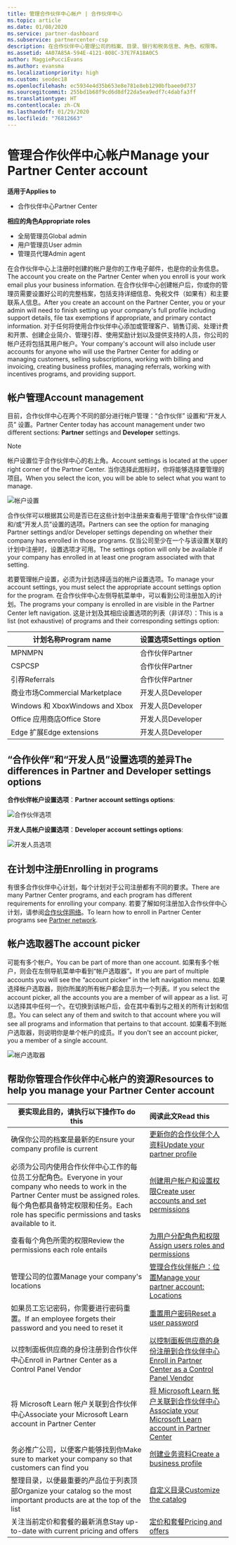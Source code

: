 ```yaml
---
title: 管理合作伙伴中心帐户 | 合作伙伴中心
ms.topic: article
ms.date: 01/08/2020
ms.service: partner-dashboard
ms.subservice: partnercenter-csp
description: 在合作伙伴中心管理公司的档案、目录、银行和税务信息、角色、权限等。
ms.assetid: 4A07A85A-594E-4121-808C-37E7FA18A0C5
author: MaggiePucciEvans
ms.author: evansma
ms.localizationpriority: high
ms.custom: seodec18
ms.openlocfilehash: ec5934e4d35b653e8e781e8eb1290bfbaee0d737
ms.sourcegitcommit: 255bd1b68f9cd6d8df22da5ea9edf7c4dabfa3ff
ms.translationtype: HT
ms.contentlocale: zh-CN
ms.lasthandoff: 01/29/2020
ms.locfileid: "76812663"
---
```

# <a name="manage-your-partner-center-account"></a><span data-ttu-id="0de55-103">管理合作伙伴中心帐户</span><span class="sxs-lookup"><span data-stu-id="0de55-103">Manage your Partner Center account</span></span>

<span data-ttu-id="0de55-104">**适用于**</span><span class="sxs-lookup"><span data-stu-id="0de55-104">**Applies to**</span></span>

-  <span data-ttu-id="0de55-105">合作伙伴中心</span><span class="sxs-lookup"><span data-stu-id="0de55-105">Partner Center</span></span>

<span data-ttu-id="0de55-106">**相应的角色**</span><span class="sxs-lookup"><span data-stu-id="0de55-106">**Appropriate roles**</span></span>
-   <span data-ttu-id="0de55-107">全局管理员</span><span class="sxs-lookup"><span data-stu-id="0de55-107">Global admin</span></span>
-   <span data-ttu-id="0de55-108">用户管理员</span><span class="sxs-lookup"><span data-stu-id="0de55-108">User admin</span></span>
-   <span data-ttu-id="0de55-109">管理员代理</span><span class="sxs-lookup"><span data-stu-id="0de55-109">Admin agent</span></span>

<span data-ttu-id="0de55-110">在合作伙伴中心上注册时创建的帐户是你的工作电子邮件，也是你的业务信息。</span><span class="sxs-lookup"><span data-stu-id="0de55-110">The account you create on the Partner Center when you enroll is your work email plus your business information.</span></span> <span data-ttu-id="0de55-111">在合作伙伴中心创建帐户后，你或你的管理员需要设置好公司的完整档案，包括支持详细信息、免税文件（如果有）和主要联系人信息。</span><span class="sxs-lookup"><span data-stu-id="0de55-111">After you create an account on the Partner Center, you or your admin will need to finish setting up your company's full profile including support details, file tax exemptions if appropriate, and primary contact information.</span></span> <span data-ttu-id="0de55-112">对于任何将使用合作伙伴中心添加或管理客户、销售订阅、处理计费和开票、创建企业简介、管理引荐、使用奖励计划以及提供支持的人员，你公司的帐户还将包括其用户帐户。</span><span class="sxs-lookup"><span data-stu-id="0de55-112">Your company's account will also include user accounts for anyone who will use the Partner Center for adding or managing customers, selling subscriptions, working with billing and invoicing, creating business profiles, managing referrals, working with incentives programs, and providing support.</span></span>

## <a name="account-management"></a><span data-ttu-id="0de55-113">帐户管理</span><span class="sxs-lookup"><span data-stu-id="0de55-113">Account management</span></span>

<span data-ttu-id="0de55-114">目前，合作伙伴中心在两个不同的部分进行帐户管理：“合作伙伴”  设置和“开发人员”  设置。</span><span class="sxs-lookup"><span data-stu-id="0de55-114">Partner Center today has account management under two different sections: **Partner** settings and **Developer** settings.</span></span> 

>[!NOTE]
><span data-ttu-id="0de55-115">帐户设置位于合作伙伴中心的右上角。</span><span class="sxs-lookup"><span data-stu-id="0de55-115">Account settings is located at the upper right corner of the Partner Center.</span></span> <span data-ttu-id="0de55-116">当你选择此图标时，你将能够选择要管理的项目。</span><span class="sxs-lookup"><span data-stu-id="0de55-116">When you select the icon, you will be able to select what you want to manage.</span></span> 

![帐户设置](images/accountsettings/account1.png)

<span data-ttu-id="0de55-118">合作伙伴可以根据其公司是否已在这些计划中注册来查看用于管理“合作伙伴”设置和/或“开发人员”设置的选项。</span><span class="sxs-lookup"><span data-stu-id="0de55-118">Partners can see the option for managing Partner settings and/or Developer settings depending on whether their company has enrolled in those programs.</span></span> <span data-ttu-id="0de55-119">仅当公司至少在一个与该设置关联的计划中注册时，设置选项才可用。</span><span class="sxs-lookup"><span data-stu-id="0de55-119">The settings option will only be available if your company has enrolled in at least one program associated with that setting.</span></span> 

<span data-ttu-id="0de55-120">若要管理帐户设置，必须为计划选择适当的帐户设置选项。</span><span class="sxs-lookup"><span data-stu-id="0de55-120">To manage your account settings, you must select the appropriate account settings option for the program.</span></span> <span data-ttu-id="0de55-121">在合作伙伴中心左侧导航菜单中，可以看到公司注册加入的计划。</span><span class="sxs-lookup"><span data-stu-id="0de55-121">The programs your company is enrolled in are visible in the Partner Center left navigation.</span></span> <span data-ttu-id="0de55-122">这是计划及其相应设置选项的列表（非详尽）：</span><span class="sxs-lookup"><span data-stu-id="0de55-122">This is a list (not exhaustive) of programs and their corresponding settings option:</span></span>

|<span data-ttu-id="0de55-123">**计划名称**</span><span class="sxs-lookup"><span data-stu-id="0de55-123">**Program name**</span></span>   |<span data-ttu-id="0de55-124">**设置选项**</span><span class="sxs-lookup"><span data-stu-id="0de55-124">**Settings option**</span></span> |
|---------------------|:-----------------------|
|<span data-ttu-id="0de55-125">MPN</span><span class="sxs-lookup"><span data-stu-id="0de55-125">MPN</span></span>   |<span data-ttu-id="0de55-126">合作伙伴</span><span class="sxs-lookup"><span data-stu-id="0de55-126">Partner</span></span>|
|<span data-ttu-id="0de55-127">CSP</span><span class="sxs-lookup"><span data-stu-id="0de55-127">CSP</span></span>    |<span data-ttu-id="0de55-128">合作伙伴</span><span class="sxs-lookup"><span data-stu-id="0de55-128">Partner</span></span>|
|<span data-ttu-id="0de55-129">引荐</span><span class="sxs-lookup"><span data-stu-id="0de55-129">Referrals</span></span>   |<span data-ttu-id="0de55-130">合作伙伴</span><span class="sxs-lookup"><span data-stu-id="0de55-130">Partner</span></span>|
|<span data-ttu-id="0de55-131">商业市场</span><span class="sxs-lookup"><span data-stu-id="0de55-131">Commercial Marketplace</span></span>|<span data-ttu-id="0de55-132">开发人员</span><span class="sxs-lookup"><span data-stu-id="0de55-132">Developer</span></span>|
|<span data-ttu-id="0de55-133">Windows 和 Xbox</span><span class="sxs-lookup"><span data-stu-id="0de55-133">Windows and Xbox</span></span>|<span data-ttu-id="0de55-134">开发人员</span><span class="sxs-lookup"><span data-stu-id="0de55-134">Developer</span></span>|
|<span data-ttu-id="0de55-135">Office 应用商店</span><span class="sxs-lookup"><span data-stu-id="0de55-135">Office Store</span></span>|<span data-ttu-id="0de55-136">开发人员</span><span class="sxs-lookup"><span data-stu-id="0de55-136">Developer</span></span>|
|<span data-ttu-id="0de55-137">Edge 扩展</span><span class="sxs-lookup"><span data-stu-id="0de55-137">Edge extensions</span></span>|<span data-ttu-id="0de55-138">开发人员</span><span class="sxs-lookup"><span data-stu-id="0de55-138">Developer</span></span>|

## <a name="the-differences-in-partner-and-developer-settings-options"></a><span data-ttu-id="0de55-139">“合作伙伴”和“开发人员”设置选项的差异</span><span class="sxs-lookup"><span data-stu-id="0de55-139">The differences in Partner and Developer settings options</span></span>

<span data-ttu-id="0de55-140">**合作伙伴帐户设置选项**：</span><span class="sxs-lookup"><span data-stu-id="0de55-140">**Partner account settings options**:</span></span>

![合作伙伴选项](images/accountsettings/partneroptions.png)

<span data-ttu-id="0de55-142">**开发人员帐户设置选项**：</span><span class="sxs-lookup"><span data-stu-id="0de55-142">**Developer account settings options**:</span></span>

![开发人员选项](images/accountsettings/devoptions.png)

## <a name="enrolling-in-programs"></a><span data-ttu-id="0de55-144">在计划中注册</span><span class="sxs-lookup"><span data-stu-id="0de55-144">Enrolling in programs</span></span>

<span data-ttu-id="0de55-145">有很多合作伙伴中心计划，每个计划对于公司注册都有不同的要求。</span><span class="sxs-lookup"><span data-stu-id="0de55-145">There are many Partner Center programs, and each program has different requirements for enrolling your company.</span></span> <span data-ttu-id="0de55-146">若要了解如何注册加入合作伙伴中心计划，请参阅[合作伙伴网络](https://partner.microsoft.com/)。</span><span class="sxs-lookup"><span data-stu-id="0de55-146">To learn how to enroll in Partner Center programs see [Partner network](https://partner.microsoft.com/).</span></span> 

## <a name="the-account-picker"></a><span data-ttu-id="0de55-147">帐户选取器</span><span class="sxs-lookup"><span data-stu-id="0de55-147">The account picker</span></span>

<span data-ttu-id="0de55-148">可能有多个帐户。</span><span class="sxs-lookup"><span data-stu-id="0de55-148">You can be part of more than one account.</span></span> <span data-ttu-id="0de55-149">如果有多个帐户，则会在左侧导航菜单中看到“帐户选取器”。</span><span class="sxs-lookup"><span data-stu-id="0de55-149">If you are part of multiple accounts you will see the “account picker” in the left navigation menu.</span></span> <span data-ttu-id="0de55-150">如果选择帐户选取器，则你所属的所有帐户都会显示为一个列表。</span><span class="sxs-lookup"><span data-stu-id="0de55-150">If you select the account picker, all the accounts you are a member of will appear as a list.</span></span> <span data-ttu-id="0de55-151">可以选择其中任何一个。在切换到该帐户后，会在其中看到与之相关的所有计划和信息。</span><span class="sxs-lookup"><span data-stu-id="0de55-151">You can select any of them and switch to that account where you will see all programs and information that pertains to that account.</span></span> <span data-ttu-id="0de55-152">如果看不到帐户选取器，则说明你是单个帐户的成员。</span><span class="sxs-lookup"><span data-stu-id="0de55-152">If you don't see an account picker, you a member of a single account.</span></span>

![帐户选取器](images/accountsettings/accountpicker.png)

## <a name="resources-to-help-you-manage-your-partner-center-account"></a><span data-ttu-id="0de55-154">帮助你管理合作伙伴中心帐户的资源</span><span class="sxs-lookup"><span data-stu-id="0de55-154">Resources to help you manage your Partner Center account</span></span>

|<span data-ttu-id="0de55-155">**要实现此目的，请执行以下操作**</span><span class="sxs-lookup"><span data-stu-id="0de55-155">**To do this**</span></span>   |<span data-ttu-id="0de55-156">**阅读此文**</span><span class="sxs-lookup"><span data-stu-id="0de55-156">**Read this**</span></span>   |
|-----------------------|:-----------------------|
|<span data-ttu-id="0de55-157">确保你公司的档案是最新的</span><span class="sxs-lookup"><span data-stu-id="0de55-157">Ensure your company profile is current</span></span>   |[<span data-ttu-id="0de55-158">更新你的合作伙伴个人资料</span><span class="sxs-lookup"><span data-stu-id="0de55-158">Update your partner profile</span></span>](update-your-partner-profile.md)|
|<span data-ttu-id="0de55-159">必须为公司内使用合作伙伴中心工作的每位员工分配角色。</span><span class="sxs-lookup"><span data-stu-id="0de55-159">Everyone in your company who needs to work in the Partner Center must be assigned roles.</span></span> <span data-ttu-id="0de55-160">每个角色都具备特定权限和任务。</span><span class="sxs-lookup"><span data-stu-id="0de55-160">Each role has specific permissions and tasks available to it.</span></span>|[<span data-ttu-id="0de55-161">创建用户帐户和设置权限</span><span class="sxs-lookup"><span data-stu-id="0de55-161">Create user accounts and set permissions</span></span>](create-user-accounts-and-set-permissions.md)|
|<span data-ttu-id="0de55-162">查看每个角色所需的权限</span><span class="sxs-lookup"><span data-stu-id="0de55-162">Review the permissions each role entails</span></span>|[<span data-ttu-id="0de55-163">为用户分配角色和权限</span><span class="sxs-lookup"><span data-stu-id="0de55-163">Assign users roles and permissions</span></span>](permissions-overview.md)
|<span data-ttu-id="0de55-164">管理公司的位置</span><span class="sxs-lookup"><span data-stu-id="0de55-164">Manage your company's locations</span></span>|[<span data-ttu-id="0de55-165">管理合作伙伴帐户：位置</span><span class="sxs-lookup"><span data-stu-id="0de55-165">Manage your partner account: Locations</span></span>](manage-locations.md)
|<span data-ttu-id="0de55-166">如果员工忘记密码，你需要进行密码重置。</span><span class="sxs-lookup"><span data-stu-id="0de55-166">If an employee forgets their password and you need to reset it</span></span>  |[<span data-ttu-id="0de55-167">重置用户密码</span><span class="sxs-lookup"><span data-stu-id="0de55-167">Reset a user password</span></span>](reset-a-user-password.md)|
|<span data-ttu-id="0de55-168">以控制面板供应商的身份注册到合作伙伴中心</span><span class="sxs-lookup"><span data-stu-id="0de55-168">Enroll in Partner Center as a Control Panel Vendor</span></span>|[<span data-ttu-id="0de55-169">以控制面板供应商的身份注册到合作伙伴中心</span><span class="sxs-lookup"><span data-stu-id="0de55-169">Enroll in Partner Center as a Control Panel Vendor</span></span>](enroll-as-cpv.md)|
|<span data-ttu-id="0de55-170">将 Microsoft Learn 帐户关联到合作伙伴中心</span><span class="sxs-lookup"><span data-stu-id="0de55-170">Associate your Microsoft Learn account in Partner Center</span></span>|[<span data-ttu-id="0de55-171">将 Microsoft Learn 帐户关联到合作伙伴中心</span><span class="sxs-lookup"><span data-stu-id="0de55-171">Associate your Microsoft Learn account in Partner Center</span></span>](ms-learn-associate.md)|
|<span data-ttu-id="0de55-172">务必推广公司，以便客户能够找到你</span><span class="sxs-lookup"><span data-stu-id="0de55-172">Make sure to market your company so that customers can find you</span></span>   |[<span data-ttu-id="0de55-173">创建业务资料</span><span class="sxs-lookup"><span data-stu-id="0de55-173">Create a business profile</span></span>](create-a-marketing-profile.md)|
|<span data-ttu-id="0de55-174">整理目录，以便最重要的产品位于列表顶部</span><span class="sxs-lookup"><span data-stu-id="0de55-174">Organize your catalog so the most important products are at the top of the list</span></span>   |[<span data-ttu-id="0de55-175">自定义目录</span><span class="sxs-lookup"><span data-stu-id="0de55-175">Customize the catalog</span></span>](customize-the-catalog.md)|
|<span data-ttu-id="0de55-176">关注当前定价和套餐的最新消息</span><span class="sxs-lookup"><span data-stu-id="0de55-176">Stay up-to-date with current pricing and offers</span></span>   |[<span data-ttu-id="0de55-177">定价和套餐</span><span class="sxs-lookup"><span data-stu-id="0de55-177">Pricing and offers</span></span>](pricing-and-offers.md)|













 

 



